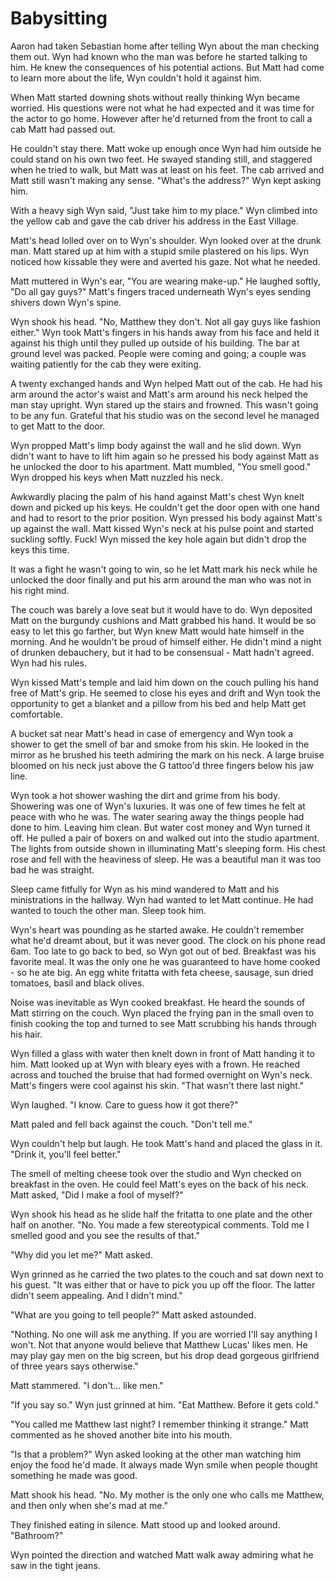 # Babysitting

Aaron had taken Sebastian home after telling Wyn about the man checking them out.  Wyn had known who the man was before he started talking to him.  He knew the consequences of his potential actions.  But Matt had come to learn more about the life, Wyn couldn't hold it against him.

When Matt started downing shots without really thinking Wyn became worried.  His questions were not what he had expected and it was time for the actor to go home.  However after he'd returned from the front to call a cab Matt had passed out.

He couldn't stay there.  Matt woke up enough once Wyn had him outside he could stand on his own two feet.  He swayed standing still, and staggered when he tried to walk, but Matt was at least on his feet.  The cab arrived and Matt still wasn't making any sense.  "What's the address?"  Wyn kept asking him.

With a heavy sigh Wyn said, "Just take him to my place."  Wyn climbed into the yellow cab and gave the cab driver his address in the East Village.  

Matt's head lolled over on to Wyn's shoulder.  Wyn looked over at the drunk man.  Matt stared up at him with a stupid smile plastered on his lips.  Wyn noticed how kissable they were and averted his gaze.  Not what he needed.

Matt muttered in Wyn's ear, "You are wearing make-up."  He laughed softly, "Do all gay guys?" Matt's fingers traced underneath Wyn's eyes sending shivers down Wyn's spine.

Wyn shook his head.  "No, Matthew they don't.  Not all gay guys like fashion either."  Wyn took Matt's fingers in his hands away from his face and held it against his thigh until they pulled up outside of his building.  The bar at ground level was packed.  People were coming and going; a couple was waiting patiently for the cab they were exiting.

A twenty exchanged hands and Wyn helped Matt out of the cab.  He had his arm around the actor's waist and Matt's arm around his neck helped the man stay upright.  Wyn stared up the stairs and frowned.  This wasn't going to be any fun.  Grateful that his studio was on the second level he managed to get Matt to the door.

Wyn propped Matt's limp body against the wall and he slid down.  Wyn didn't want to have to lift him again so he pressed his body against Matt as he unlocked the door to his apartment.  Matt mumbled, "You smell good."  Wyn dropped his keys when Matt nuzzled his neck.

Awkwardly placing the palm of his hand against Matt's chest Wyn knelt down and picked up his keys.  He couldn't get the door open with one hand and had to resort to the prior position.  Wyn pressed his body against Matt's up against the wall.  Matt kissed Wyn's neck at his pulse point and started suckling softly.  Fuck!  Wyn missed the key hole again but didn't drop the keys this time.  

It was a fight he wasn't going to win, so he let Matt mark his neck while he unlocked the door finally and put his arm around the man who was not in his right mind.

The couch was barely a love seat but it would have to do.  Wyn deposited Matt on the burgundy cushions and Matt grabbed his hand.  It would be so easy to let this go farther, but Wyn knew Matt would hate himself in the morning.  And he wouldn't be proud of himself either.  He didn't mind a night of drunken debauchery, but it had to be consensual - Matt hadn't agreed.  Wyn had his rules.

Wyn kissed Matt's temple and laid him down on the couch pulling his hand free of Matt's grip.  He seemed to close his eyes and drift and Wyn took the opportunity to get a blanket and a pillow from his bed and help Matt get comfortable.

A bucket sat near Matt's head in case of emergency and Wyn took a shower to get the smell of bar and smoke from his skin.  He looked in the mirror as he brushed his teeth admiring the mark on his neck.  A large bruise bloomed on his neck just above the G tattoo'd three fingers below his jaw line.

Wyn took a hot shower washing the dirt and grime from his body.  Showering was one of Wyn's luxuries.  It was one of few times he felt at peace with who he was.  The water searing away the things people had done to him.  Leaving him clean.  But water cost money and Wyn turned it off.  He pulled a pair of boxers on and walked out into the studio apartment.  The lights from outside shown in illuminating Matt's sleeping form.  His chest rose and fell with the heaviness of sleep.  He was a beautiful man it was too bad he was straight.

Sleep came fitfully for Wyn as his mind wandered to Matt and his ministrations in the hallway.  Wyn had wanted to let Matt continue.  He had wanted to touch the other man.  Sleep took him.

Wyn's heart was pounding as he started awake. He couldn't remember what he'd dreamt about, but it was never good.  The clock on his phone read 6am.  Too late to go back to bed, so Wyn got out of bed.  Breakfast was his favorite meal.  It was the only one he was guaranteed to have home cooked - so he ate big.  An egg white fritatta with feta cheese, sausage, sun dried tomatoes, basil and black olives.  

Noise was inevitable as Wyn cooked breakfast.  He heard the sounds of Matt stirring on the couch.  Wyn placed the frying pan in the small oven to finish cooking the top and turned to see Matt scrubbing his hands through his hair.

Wyn filled a glass with water then knelt down in front of Matt handing it to him.  Matt looked up at Wyn with bleary eyes with a frown.  He reached across and touched the bruise that had formed overnight on Wyn's neck.  Matt's fingers were cool against his skin.  "That wasn't there last night."

Wyn laughed.  "I know.  Care to guess how it got there?"

Matt paled and fell back against the couch.  "Don't tell me."

Wyn couldn't help but laugh.  He took Matt's hand and placed the glass in it.  "Drink it, you'll feel better."

The smell of melting cheese took over the studio and Wyn checked on breakfast in the oven.  He could feel Matt's eyes on the back of his neck.  Matt asked, "Did I make a fool of myself?"

Wyn shook his head as he slide half the fritatta to one plate and the other half on another.  "No.  You made a few stereotypical comments.  Told me I smelled good and you see the results of that."

"Why did you let me?"  Matt asked.

Wyn grinned as he carried the two plates to the couch and sat down next to his guest.  "It was either that or have to pick you up off the floor.  The latter didn't seem appealing.  And I didn't mind."

"What are you going to tell people?"  Matt asked astounded.

"Nothing.  No one will ask me anything.  If you are worried I'll say anything I won't.  Not that anyone would believe that Matthew Lucas' likes men.  He may play gay men on the big screen, but his drop dead gorgeous girlfriend of three years says otherwise."

Matt stammered. "I don't... like men."

"If you say so."  Wyn just grinned at him.  "Eat Matthew. Before it gets cold."

"You called me Matthew last night?  I remember thinking it strange."  Matt commented as he shoved another bite into his mouth.

"Is that a problem?"  Wyn asked looking at the other man watching him enjoy the food he'd made.  It always made Wyn smile when people thought something he made was good.

Matt shook his head.  "No.  My mother is the only one who calls me Matthew, and then only when she's mad at me."

They finished eating in silence.  Matt stood up and looked around.  "Bathroom?"

Wyn pointed the direction and watched Matt walk away admiring what he saw in the tight jeans.